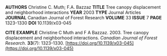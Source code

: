 **AUTHORS** Christine C. Muth; F.A. Bazzaz
**TITLE** Tree canopy displacement and neighborhood interactions
**YEAR** 2003
**TYPE** Journal Articles
**JOURNAL** Canadian Journal of Forest Research
**VOLUME** 33
**ISSUE** 7
**PAGE** 1323-1330
**DOI** 10.1139/x03-045

**CITE EXAMPLE**
Christine C Muth and F A Bazzaz. 2003. Tree canopy displacement and neighborhood interactions. _Canadian Journal of Forest Research_. **33**(7): 1323-1330. [https://doi.org/10.1139/x03-045](https://doi.org/10.1139/x03-045)
